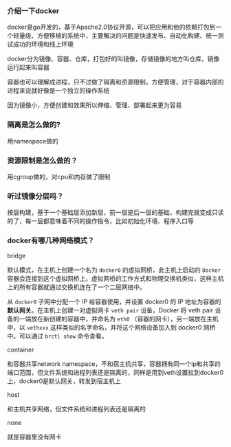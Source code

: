 ### 介绍一下docker

docker是go开发的，基于Apache2.0协议开源，可以把应用和他的依赖打包到一个轻量级、方便移植的系统中，主要解决的问题是快速发布、自动化构建、统一测试成功的环境和线上环境

docker分为镜像、容器、仓库，打包好的叫镜像，存储镜像的地方叫仓库，镜像运行起来叫容器

容器也可以理解成进程，只不过做了隔离和资源限制，方便管理，对于容器内部的进程来说就好像是一个独立的操作系统

因为镜像小，方便创建和效果所以伸缩、管理、部署起来更为容易

### 隔离是怎么做的?

用namespace做的

### 资源限制是怎么做的？

用cgroup做的，对cpu和内存做了限制

### 听过镜像分层吗？

按层构建，基于一个基础层添加新层，前一层是后一层的基础，构建完就变成只读的了，每一层都意味着不同的操作指令，比如初始化环境、程序入口等

### docker有哪几种网络模式？

bridge

默认模式，在主机上创建一个名为 `docker0` 的虚拟网桥，此主机上启动的 `Docker` 容器会连接到这个虚拟网桥上。虚拟网桥的工作方式和物理交换机类似，这样主机上的所有容器就通过交换机连在了一个二层网络中。

从 `docker0` 子网中分配一个 IP 给容器使用，并设置 docker0 的 IP 地址为容器的**默认网关**。在主机上创建一对虚拟网卡 `veth pair` 设备，Docker 将 veth pair 设备的一端放在新创建的容器中，并命名为 `eth0` （容器的网卡），另一端放在主机中，以 `vethxxx` 这样类似的名字命名，并将这个网络设备加入到 docker0 网桥中。可以通过 `brctl show` 命令查看。

container

和容器共享network namespace，不和宿主机共享，容器拥有同一个ip和共享的端口范围，但文件系统和进程列表还是隔离的，同样是用到veth设置拉到docker0上，docker0是默认网关，转发到宿主机上

host

和主机共享网络，但文件系统和进程列表还是隔离的

none

就是容器里没有网卡
